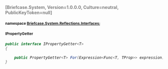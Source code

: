 <h4 style='color: gray;margin:0; padding:0;'> [Briefcase.System, Version=1.0.0.0, Culture=neutral, PublicKeyToken=null]</h4>

#### <small>namespace [Briefcase.System.Reflections.Interfaces](../Namespace/Briefcase.System.Reflections.Interfaces.md);</small>

#### <small>IPropertyGetter<T></small>

<i>

```csharp
public interface IPropertyGetter<T>
{

	public PropertyGetter<T> For(Expression<Func<T, TProp>> expression); 
}
```

</i>
